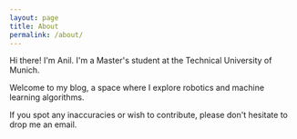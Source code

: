 ```yaml
---
layout: page
title: About
permalink: /about/
---
```


Hi there! I'm Anil. I'm a Master's student at the Technical University of Munich. 

Welcome to my blog, a space where I explore robotics and machine learning algorithms.

If you spot any inaccuracies or wish to contribute, please don't hesitate to drop me an email.